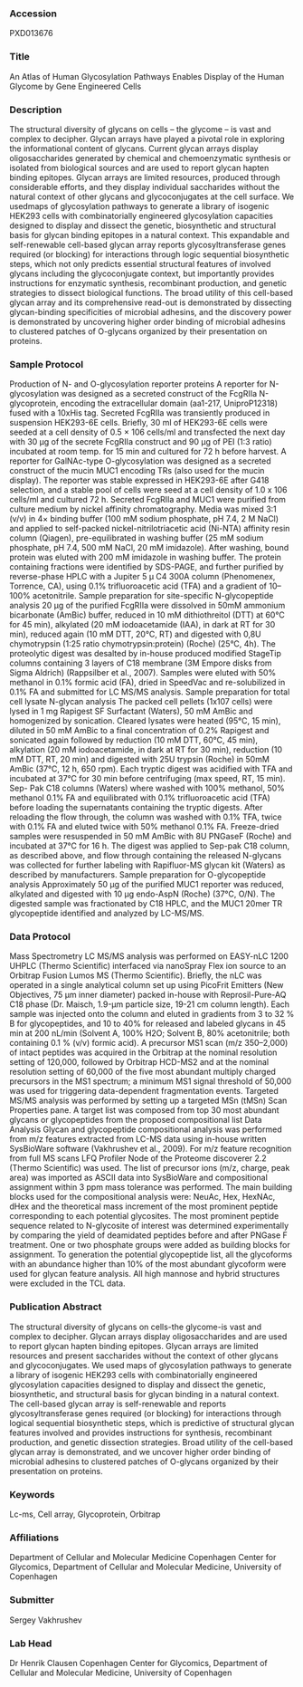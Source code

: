 ### Accession
PXD013676

### Title
An Atlas of Human Glycosylation Pathways Enables Display of the Human Glycome by Gene Engineered Cells

### Description
The structural diversity of glycans on cells – the glycome – is vast and complex to decipher. Glycan arrays have played a pivotal role in exploring the informational content of glycans. Current glycan arrays display oligosaccharides generated by chemical and chemoenzymatic synthesis or isolated from biological sources and are used to report glycan hapten binding epitopes. Glycan arrays are limited resources, produced through considerable efforts, and they display individual saccharides without the natural context of other glycans and glycoconjugates at the cell surface. We usedmaps of glycosylation pathways to generate a library of isogenic HEK293 cells with combinatorially engineered glycosylation capacities designed to display and dissect the genetic, biosynthetic and structural basis for glycan binding epitopes in a natural context. This expandable and self-renewable cell-based glycan array reports glycosyltransferase genes required (or blocking) for interactions through logic sequential biosynthetic steps, which not only predicts essential structural features of involved glycans including the glycoconjugate context, but importantly provides instructions for enzymatic synthesis, recombinant production, and genetic strategies to dissect biological functions. The broad utility of this cell-based glycan array and its comprehensive read-out is demonstrated by dissecting glycan-binding specificities of microbial adhesins, and the discovery power is demonstrated by uncovering higher order binding of microbial adhesins to clustered patches of O-glycans organized by their presentation on proteins.

### Sample Protocol
Production of N- and O-glycosylation reporter proteins A reporter for N-glycosylation was designed as a secreted construct of the FcgRIIa N-glycoprotein, encoding the extracellular domain (aa1-217, UniproP12318) fused with a 10xHis tag. Secreted FcgRIIa was transiently produced in suspension HEK293-6E cells. Briefly, 30 ml of HEK293-6E cells were seeded at a cell density of 0.5 × 106 cells/ml and transfected the next day with 30 μg of the secrete FcgRIIa construct and 90 μg of PEI (1:3 ratio) incubated at room temp. for 15 min and cultured for 72 h before harvest. A reporter for GalNAc-type O-glycosylation was designed as a secreted construct of the mucin MUC1 encoding TRs (also used for the mucin display). The reporter was stable expressed in HEK293-6E after G418 selection, and a stable pool of cells were seed at a cell density of 1.0 x 106 cells/ml and cultured 72 h. Secreted FcgRIIa and MUC1 were purified from culture medium by nickel affinity chromatography. Media was mixed 3:1 (v/v) in 4× binding buffer (100 mM sodium phosphate, pH 7.4, 2 M NaCl) and applied to self-packed nickel-nitrilotriacetic acid (Ni-NTA) affinity resin column (Qiagen), pre-equilibrated in washing buffer (25 mM sodium phosphate, pH 7.4, 500 mM NaCl, 20 mM imidazole). After washing, bound protein was eluted with 200 mM imidazole in washing buffer. The protein containing fractions were identified by SDS-PAGE, and further purified by reverse-phase HPLC with a Jupiter 5 μ C4 300A column (Phenomenex, Torrence, CA), using 0.1% trifluoroacetic acid (TFA) and a gradient of 10–100% acetonitrile. Sample preparation for site-specific N-glycopeptide analysis 20 μg of the purified FcgRIIa were dissolved in 50mM ammonium bicarbonate (AmBic) buffer, reduced in 10 mM dithiothreitol (DTT) at 60°C for 45 min), alkylated (20 mM iodoacetamide (IAA), in dark at RT for 30 min), reduced again (10 mM DTT, 20°C, RT) and digested with 0,8U chymotrypsin (1:25 ratio chymotrypsin:protein) (Roche) (25°C, 4h). The proteolytic digest was desalted by in-house produced modified StageTip columns containing 3 layers of C18 membrane (3M Empore disks from Sigma Aldrich) (Rappsilber et al., 2007). Samples were eluted with 50% methanol in 0.1% formic acid (FA), dried in SpeedVac and re-solubilized in 0.1% FA and submitted for LC MS/MS analysis. Sample preparation for total cell lysate N-glycan analysis The packed cell pellets (1x107 cells) were lysed in 1 mg Rapigest SF Surfactant (Waters), 50 mM AmBic and homogenized by sonication. Cleared lysates were heated (95°C, 15 min), diluted in 50 mM AmBic to a final concentration of 0.2% Rapigest and sonicated again followed by reduction (10 mM DTT, 60°C, 45 min), alkylation (20 mM iodoacetamide, in dark at RT for 30 min), reduction (10 mM DTT, RT, 20 min) and digested with 25U trypsin (Roche) in 50mM AmBic (37°C, 12 h, 650 rpm). Each tryptic digest was acidified with TFA and incubated at 37°C for 30 min before centrifuging (max speed, RT, 15 min). Sep- Pak C18 columns (Waters) where washed with 100% methanol, 50% methanol 0.1% FA and equilibrated with 0.1% trifluoroacetic acid (TFA) before loading the supernatants containing the tryptic digests. After reloading the flow through, the column was washed with 0.1% TFA, twice with 0.1% FA and eluted twice with 50% methanol 0.1% FA. Freeze-dried samples were resuspended in 50 mM AmBic with 8U PNGaseF (Roche) and incubated at 37°C for 16 h. The digest was applied to Sep-pak C18 column, as described above, and flow through containing the released N-glycans was collected for further labeling with Rapifluor-MS glycan kit (Waters) as described by manufacturers.  Sample preparation for O-glycopeptide analysis Approximately 50 μg of the purified MUC1 reporter was reduced, alkylated and digested with 10 μg endo-AspN (Roche) (37°C, O/N). The digested sample was fractionated by C18 HPLC, and the MUC1 20mer TR glycopeptide identified and analyzed by LC-MS/MS.

### Data Protocol
Mass Spectrometry LC MS/MS analysis was performed on EASY-nLC 1200 UHPLC (Thermo Scientific) interfaced via nanoSpray Flex ion source to an Orbitrap Fusion Lumos MS (Thermo Scientific). Briefly, the nLC was operated in a single analytical column set up using PicoFrit Emitters (New Objectives, 75 μm inner diameter) packed in-house with Reprosil-Pure-AQ C18 phase (Dr. Maisch, 1.9-μm particle size, 19-21 cm column length). Each sample was injected onto the column and eluted in gradients from 3 to 32 % B for glycopeptides, and 10 to 40% for released and labeled glycans in 45 min at 200 nL/min (Solvent A, 100% H2O; Solvent B, 80% acetonitrile; both containing 0.1 % (v/v) formic acid). A precursor MS1 scan (m/z 350–2,000) of intact peptides was acquired in the Orbitrap at the nominal resolution setting of 120,000, followed by Orbitrap HCD-MS2 and at the nominal resolution setting of 60,000 of the five most abundant multiply charged precursors in the MS1 spectrum; a minimum MS1 signal threshold of 50,000 was used for triggering data-dependent fragmentation events. Targeted MS/MS analysis was performed by setting up a targeted MSn (tMSn) Scan Properties pane. A target list was composed from top 30 most abundant glycans or glycopeptides from the proposed compositional list Data Analysis Glycan and glycopeptide compositional analysis was performed from m/z features extracted from LC-MS data using in-house written SysBioWare software (Vakhrushev et al., 2009). For m/z feature recognition from full MS scans LFQ Profiler Node of the Proteome discoverer 2.2 (Thermo Scientific) was used. The list of precursor ions (m/z, charge, peak area) was imported as ASCII data into SysBioWare and compositional assignment within 3 ppm mass tolerance was performed. The main building blocks used for the compositional analysis were: NeuAc, Hex, HexNAc, dHex and the theoretical mass increment of the most prominent peptide corresponding to each potential glycosites. The most prominent peptide sequence related to N-glycosite of interest was determined experimentally by comparing the yield of deamidated peptides before and after PNGase F treatment. One or two phosphate groups were added as building blocks for assignment. To generation the potential glycopeptide list, all the glycoforms with an abundance higher than 10% of the most abundant glycoform were used for glycan feature analysis. All high mannose and hybrid structures were excluded in the TCL data.

### Publication Abstract
The structural diversity of glycans on cells-the glycome-is vast and complex to decipher. Glycan arrays display oligosaccharides and are used to report glycan hapten binding epitopes. Glycan arrays are limited resources and present saccharides without the context of other glycans and glycoconjugates. We used maps of glycosylation pathways to generate a library of isogenic HEK293 cells with combinatorially engineered glycosylation capacities designed to display and dissect the genetic, biosynthetic, and structural basis for glycan binding in a natural context. The cell-based glycan array is self-renewable and reports glycosyltransferase genes required (or blocking) for interactions through logical sequential biosynthetic steps, which is predictive of structural glycan features involved and provides instructions for synthesis, recombinant production, and genetic dissection strategies. Broad utility of the cell-based glycan array is demonstrated, and we uncover higher order binding of microbial adhesins to clustered patches of O-glycans organized by their presentation on proteins.

### Keywords
Lc-ms, Cell array, Glycoprotein, Orbitrap

### Affiliations
Department of Cellular and Molecular Medicine
Copenhagen Center for Glycomics, Department of Cellular and Molecular Medicine, University of Copenhagen

### Submitter
Sergey Vakhrushev

### Lab Head
Dr Henrik Clausen
Copenhagen Center for Glycomics, Department of Cellular and Molecular Medicine, University of Copenhagen


